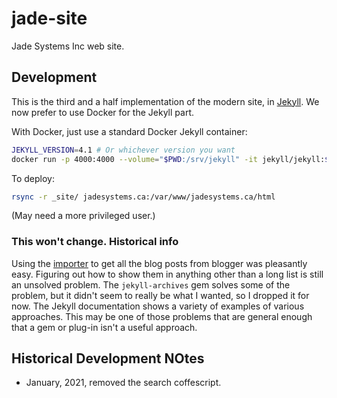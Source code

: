 # jade-site

Jade Systems Inc web site.

## Development

This is the third and a half implementation of the modern site, in [Jekyll](https://jekyllrb.com).
We now prefer to use Docker for the Jekyll part.

With Docker, just use a standard Docker Jekyll container:

```bash
JEKYLL_VERSION=4.1 # Or whichever version you want
docker run -p 4000:4000 --volume="$PWD:/srv/jekyll" -it jekyll/jekyll:$JEKYLL_VERSION jekyll serve
```

To deploy:

```bash
rsync -r _site/ jadesystems.ca:/var/www/jadesystems.ca/html
```

(May need a more privileged user.)

### This won't change. Historical info

Using the [importer](https://import.jekyllrb.com/docs/blogger/) to get all the blog posts from blogger was pleasantly easy. Figuring out how to show them in anything other than a long list is still an unsolved problem. The `jekyll-archives` gem solves some of the problem, but it didn't seem to really be what I wanted, so I dropped it for now. The Jekyll documentation shows a variety of examples of various approaches. This may be one of those problems that are general enough that a gem or plug-in isn't a useful approach.

## Historical Development NOtes

* January, 2021, removed the search coffescript.

